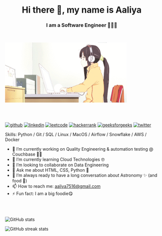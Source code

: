 <h1 align="center"> Hi there 👋, my name is Aaliya </h1>
<h3 align="center"> I am a Software Engineer 🚀🚀🚀 </h3> <br>

![Girl typing gif](girl_typing.gif)

<br><br>

[<img src='https://cdn.jsdelivr.net/npm/simple-icons@3.0.1/icons/github.svg' alt='github' height='40'>](https://github.com/Aaliya7516)      [<img src='https://cdn.jsdelivr.net/npm/simple-icons@3.0.1/icons/linkedin.svg' alt='linkedin' height='40'>](https://www.linkedin.com/in/aaliya7516/)      [<img src='https://cdn.jsdelivr.net/npm/simple-icons@3.0.1/icons/leetcode.svg' alt='leetcode' height='40'>](https://leetcode.com/aaliya7516/)      [<img src='https://cdn.jsdelivr.net/npm/simple-icons@3.0.1/icons/hackerrank.svg' alt='hackerrank' height='40'>](https://www.hackerrank.com/aaliya7516)     [<img src='https://cdn.jsdelivr.net/npm/simple-icons@3.0.1/icons/geeksforgeeks.svg' alt='geeksforgeeks' height='40'>](https://auth.geeksforgeeks.org/user/User_vbm6)     [<img src='https://cdn.jsdelivr.net/npm/simple-icons@3.0.1/icons/twitter.svg' alt='twitter' height='40'>](https://twitter.com/aaliya7516)      <!--[<img src='https://cdn.jsdelivr.net/npm/simple-icons@3.0.1/icons/youtube.svg' alt='YouTube' height='40'>](https://www.youtube.com/channel/UCneS5EQ6TxCYZEbNyrilX8Q) -->

Skills: Python / Git / SQL / Linux / MacOS / Airflow / Snowflake / AWS / Docker

- 🔭 I’m currently working on Quality Engineering & automation testing @ Couchbase 👩‍💻
- 🌱 I’m currently learning Cloud Technologies 🤓
- 👯 I’m looking to collaborate on Data Engineering 
- 💬 Ask me about HTML, CSS, Python 🐍 
- 🤔 I’m always ready to have a long conversation about Astronomy ✨ (and food 🤭)
- 📫 How to reach me: aaliya7516@gmail.com 
- ⚡ Fun fact: I am a big foodie😋

<!-- <p align="left"> <img src="https://komarev.com/ghpvc/?username=Aaliya7516&label=Profile%20views&color=0e75b6&style=flat" alt="Aaliya7516" /> </p><br> -->

<!-- <p align="left"> <a href="https://github.com/ryo-ma/github-profile-trophy"><img src="https://github-profile-trophy.vercel.app/?username=Aaliya7516" alt="Aaliya7516" /></a></p>--><br><br>
 
<!-- <p><img align="left" src="https://github-readme-stats.vercel.app/api/top-langs?username=Aaliya7516&show_icons=true&locale=en&layout=compact" alt="Aaliya7516" /></p> -->

![GitHub stats](https://github-readme-stats.vercel.app/api?username=Aaliya7516&show_icons=true)  

<!-- ![GitHub Activity Graph](https://activity-graph.herokuapp.com/graph?username=Aaliya7516)   -->

![GitHub streak stats](https://github-readme-streak-stats.herokuapp.com/?user=Aaliya7516)  

